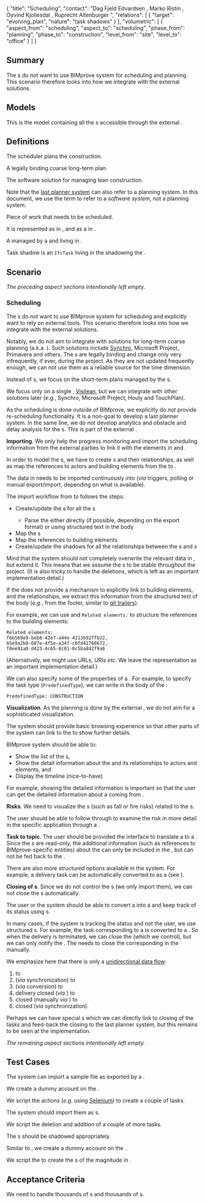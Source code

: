 <rasaeco-meta>
{
    "title": "Scheduling",
    "contact": "Dag Fjeld Edvardsen <dag.fjeld.edvardsen@catenda.no>, Marko Ristin <rist@zhaw.ch>, Oyvind Kjollesdal <oyvind.kjollesdal@afgruppen.no>, Ruprecht Altenburger <altb@zhaw.ch>",
    "relations": [
        { "target": "evolving_plan", "nature": "task shadows" }
    ],
    "volumetric": [
        {
            "aspect_from": "scheduling", "aspect_to": "scheduling",
            "phase_from": "planning", "phase_to": "construction",
            "level_from": "site", "level_to": "office"
        }
    ]
}
</rasaeco-meta>

## Summary

The <ref name="scheduler" />s do not want to use BIMprove system for scheduling and planning.
This scenario therefore looks into how we integrate with the external solutions.

## Models

<model name="last_planner_data">

This is the model containing all the <ref name="last_planner_task" />s accessible
through the external <ref name="last_planner_system" />.

</model>

## Definitions

<def name="scheduler">

The scheduler plans the construction.

</def>

<def name="phase_plan">

A legally binding coarse long-term plan.

</def>

<def name="last_planner_system">

The software solution for managing lean construction.

Note that the [last planner system](https://en.wikipedia.org/wiki/Lean_construction#Last_Planner_System)
can also refer to a planning system.
In this document, we use the term to refer to a *software system*, not a planning system.

</def>

<def name="task">

Piece of work that needs to be scheduled.

It is represented as <ref name="last_planner_task" /> in <modelref name="last_planner_data" />, and
as a <ref name="task_shadow" /> in <modelref name="evolving_plan#bim_extended" />.

</def>

<def name="last_planner_task">

A <ref name="task" /> managed by a <ref name="last_planner_system" /> and living in
<modelref name="last_planner_data" />.

</def>

<def name="task_shadow">

Task shadow is an `IfcTask` living in the <modelref name="evolving_plan#bim_extended" /> shadowing
the <ref name="last_planner_task" />.

</def>

## Scenario

*The preceding aspect sections intentionally left empty.*

### Scheduling

The <ref name="scheduler" />s do not want to use BIMprove system for scheduling and explicitly
want to rely on external tools.
This scenario therefore looks into how we integrate with the external solutions.

Notably, we do not aim to integrate with solutions for long-term coarse planning
(a.k.a. <ref name="phase_plan" />).
Such solutions include [Synchro](https://www.youtube.com/watch?v=sX0NUKDJ3b4),
Microsoft Project, Primavera and others.
The <ref name="phase_plan" />s are legally binding and change only very infrequently,
if ever, during the project.
As they are not updated frequently enough, we can not use them as a reliable source for the time
dimension.

Instead of <ref name="phase_plan" />s, we focus on the short-term plans managed by the
<ref name="last_planner_system" />s.

We focus only on a single <ref name="last_planner_system" />, [Visilean](http://www.visilean.com),
but we can integrate with other solutions later (*e.g.*, Synchro, Microsoft Project, Houly and
TouchPlan).

As the scheduling is done outside of BIMprove, we explicitly do *not* provide re-scheduling
functionality.
It is a non-goal to develop a last planner system.
In the same line, we do not develop analytics and obstacle and delay analysis for the
<ref name="task" />s.
This is part of the external <ref name="last_planner_system" />.

**Importing**.
We only help the progress monitoring and import the scheduling information from the external
parties to link it with the elements in <modelref name="evolving_plan#bim3d" /> and
<modelref name="evolving_plan#bim_extended" />.

In order to model the <ref name="task" />s, we have to create <ref name="task_shadow" />s and
their relationships, as well as map the references to actors and building elements from the
<ref name="last_planner_system" /> to <modelref name="evolving_plan#bim_extended" />.

The data in <modelref name="last_planner_data" /> needs to be imported continuously into
<modelref name="evolving_plan#bim_extended" /> (*via* triggers, polling or manual export/import,
depending on what is available).

The import workflow from <modelref name="last_planner_data" /> to
<modelref name="evolving_plan#bim_extended" /> follows the steps:
* Create/update the <ref name="task_shadow" />s for all the <ref name="last_planner_task" />s
    * Parse the <ref name="last_planner_task" /> either directly (if possible,
      depending on the export format) or using structured text in the body
* Map the <ref name="actor_management#actor" />s
* Map the references to building elements
* Create/update the shadows for all the relationships between the <ref name="task" />s and
  <ref name="actor_management#actor" />s

Mind that the system should not completely overwrite the relevant data in
<modelref name="evolving_plan#bim_extended" />, but extend it.
This means that we assume the <ref name="evolving_plan#guid" />s to be stable throughout the
project. (It is also tricky to handle the deletions, which is left as an important implementation
detail.)

If the <ref name="last_planner_system" /> does not provide a mechanism to explicitly link to
building elements, <ref name="actor_management#actor" /> and the relationships, we extract this
information from the structured text of the <ref name="last_planner_task" /> body
(*e.g.*, from the footer, similar to
[git trailers](https://git.wiki.kernel.org/index.php/CommitMessageConventions)).

For example, we can use <ref name="evolving_plan#guid" /> and `Related elements:` to structure
the references to the building elements:

```
Related elements:
f6b569e9-beb8-42e7-a44e-4213b92ffb22,
b5e9a2b8-687e-4f5e-a34f-c0fd42768672,
f0ee91a0-d423-4c65-8c01-0c5ba842f9a6
```

(Alternatively, we might use URLs, URIs *etc.* We leave the representation as an important
implementation detail.)

We can also specify some of the properties of a <ref name="task" />.
For example, to specify the task type (`PredefinedType`), we can write in
the body of the <ref name="last_planner_task" />:

```
PredefinedType: CONSTRUCTION
```

**Visualization**.
As the planning is done by the external <ref name="last_planner_system" />, we do not aim for
a sophisticated visualization.

The system should provide basic browsing experience so that other parts of the system can
link to the <ref name="task" /> to show further details.

BIMprove system should be able to:
* Show the list of the <ref name="task" />s,
* Show the detail information about the <ref name="task" /> and its relationships to actors and
  elements, and
* Display the timeline (nice-to-have)

For example, showing the detailed information is important so that the user can get the detailed
information about a <ref name="task" /> coming from <scenarioref name="virtual_inspection" />.

**Risks**.
We need to visualize the <ref name="risk_management#risk" />s (such as fall or fire risks)
related to the <ref name="task" />s.

The user should be able to follow through to examine the risk in more detail in the
specific application through a <ref name="unique_resource_identification#identifier" />.

**Task to topic**.
The user should be provided the interface to translate a <ref name="task_shadow" /> to a
<ref name="topic_management#topic" />.
Since the <ref name="task_shadow" />s are read-only, the additional information (such as
references to BIMprove-specific entities) about the <ref name="task" /> can only be included in
the <ref name="topic_management#topic" />, but can not be fed back
to the <ref name="last_planner_system" />.

There are also more structured options available in the system.
For example, a delivery task can be automatically converted to
<ref name="on-site_logistics#delivery" /> as a <ref name="topic_management#topic" />
(see <scenarioref name="on-site_logistics" />).

**Closing of <ref name="task" />s**.
Since we do not control the <ref name="last_planner_task" />s (we only import them),
we can not close the <ref name="task" />s automatically.

The user or the system should be able to convert a <ref name="last_planner_task" /> into a
<ref name="topic_management#topic" /> and keep track of its status using
<ref name="topic_management#comment" />s.

In many cases, if the system is tracking the status and not the user, we use structured
<ref name="topic_management#comment" />s.
For example, the task corresponding to a <ref name="on-site_logistics#delivery" /> is converted to a
<ref name="topic_management#topic" />.
So when the delivery is terminated, we can close the <ref name="topic_management#topic" />
(which we control), but we can only notify the <ref name="scheduler" />.
The <ref name="scheduler" /> needs to close the corresponding <ref name="last_planner_task" />
in the <ref name="last_planner_system" /> manually.

We emphasize here that there is only a
[unidirectional data flow](https://en.wikipedia.org/wiki/Unidirectional_Data_Flow_(computer_science)):
1) <ref name="last_planner_task" /> to
2) <ref name="task_shadow" /> (*via* synchronization) to
3) <ref name="on-site_logistics#delivery" /> (*via* conversion) to
4) delivery closed (*via* <ref name="on-site_logistics#delivery_update" />) to
5) <ref name="last_planner_task" /> closed (manually *via* <ref name="last_planner_system" />) to
6) <ref name="task_shadow" /> closed (*via* synchronization).

Perhaps we can have special <ref name="topic_management#topic" />s which we can directly link to
closing of the tasks and feed-back the closing to the last planner system, but this remains to be
seen at the implementation.

*The remaining aspect sections intentionally left empty.*

## Test Cases

<test name="manual_import">

The system can import a sample file as exported by a <ref name="last_planner_system" />.

</test>

<test name="live_import">

We create a dummy account on the <ref name="last_planner_system" />.

We script the <ref name="last_planner_system" /> actions
(*e.g.* using [Selenium](https://www.selenium.dev/)) to create a couple of tasks.

The system should import them as <ref name="task_shadow" />s.

We script the deletion and addition of a couple of more tasks.

The <ref name="last_planner_task" />s should be shadowed appropriately.

</test>

<test name="magnitude">

Similar to <testref name="live_import" />, we create a dummy account on the
<ref name="last_planner_system" />.

We script the <ref name="last_planner_system" /> to create the <ref name="last_planner_task" />s of
the magnitude in <acceptanceref name="magnitude" />.

</test>

## Acceptance Criteria

<acceptance name="magnitude">

We need to handle thousands of <ref name="last_planner_task" />s and thousands of
<ref name="actor_management#actor" />s.

</acceptance>
